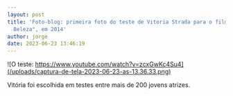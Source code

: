 ```yaml
---
layout: post
title: 'Foto-blog: primeira foto do teste de Vitoria Strada para o filme "Real
  Beleza", em 2014'
author: jorge
date: 2023-06-23 13:46:19
---
```


![O teste: https://www.youtube.com/watch?v=zcxGwKc4Su4](/uploads/captura-de-tela-2023-06-23-as-13.36.33.png)

V﻿itória foi escolhida em testes entre mais de 200 jovens atrizes.
